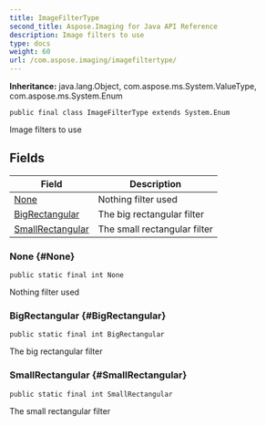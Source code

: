 ```yaml
---
title: ImageFilterType
second_title: Aspose.Imaging for Java API Reference
description: Image filters to use
type: docs
weight: 60
url: /com.aspose.imaging/imagefiltertype/
---
```

**Inheritance:**
java.lang.Object, com.aspose.ms.System.ValueType, com.aspose.ms.System.Enum
```
public final class ImageFilterType extends System.Enum
```

Image filters to use
## Fields

| Field | Description |
| --- | --- |
| [None](#None) | Nothing filter used |
| [BigRectangular](#BigRectangular) | The big rectangular filter |
| [SmallRectangular](#SmallRectangular) | The small rectangular filter |
### None {#None}
```
public static final int None
```


Nothing filter used

### BigRectangular {#BigRectangular}
```
public static final int BigRectangular
```


The big rectangular filter

### SmallRectangular {#SmallRectangular}
```
public static final int SmallRectangular
```


The small rectangular filter

